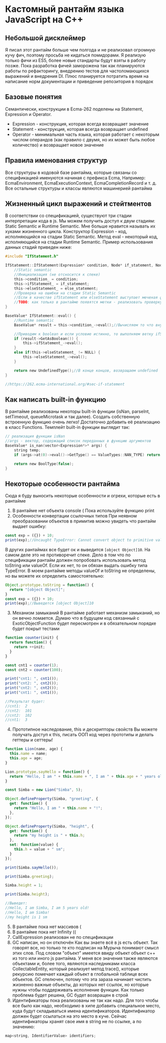 # Кастомный рантайм языка JavaScript на C++

## Небольшой дисклеймер

Я писал этот рантайм больше чем полгода и не реализовал огромную кучу фич, поэтому просьба не кидаться помидорами. Я реализую только фичи из ES5, более новые стандарты будут взяты в работу позже.
Пока разработка фичей заморожена так как планируются работы по рефакторингу, внедрению тестов для частоломающихся выражений и внедрения DI. Плюс планируется потратить время на написание норм документации и приведение репозитория в порядок

## Базовые понятия

Семантически, конструкции в Ecma-262 поделены на Statement, Expression и Operator.

- Expression - конструкция, которая всегда возвращает значение
- Statement - конструкция, которая всегда возвращает undefined
- Operator - минимальная часть языка, которая работает с некоторым числом операндов (как правило с двумя, но их может быть любое количество) и возвращает новое значение

## Правила именования структур

Все структуры в кодовой базе рантайма, которые связаны со спецификацией именуются начиная с префикса Ecma, Например: EcmaEnvironment, EcmaExecutionContext, EcmaCompletionRecord и т. д. Все остальные структуры и классы являются машинерией рантайма

## Жизненный цикл выражений и стейтментов
В соответствии со спецификацией, существуют три стадии интерпретации кода в js. Мы можем получить доступ к двум стадиям: Static Semantic и Runtime Semantic. Мне больше нравится называть их хуками жизненного цикла.
Конструктор Expression - код, исполняющийся на стадии Static Semantic. Метод eval - некоторый код, исполняющийся на стадии Runtime Semantic.
Пример использования данных стадий приведен ниже:

```c
#include "IfStatement.h"

IfStatement::IfStatement(Expression* condition, Node* if_statement, Node* else_statement) {
	//Static semantic
	//Инициализация (не отсносится к спеке)
	this->condition_ = condition;
	this->ifStatement_ = if_statement;
	this->elseStatement_ = else_statement;
	//Проверка на ошибки на стадии Static Semantic
	//Если в качестве ifStatement или elseStatement выступает меченая функция FunctionDeclaration, то в не строгом режиме будет ошибка типа SyntaxError
	//TODO: как только в рантайме появятся метки - реализовать проверку на этой стадии
}

BaseValue* IfStatement::eval() {
	//Runtime semantic
	BaseValue* result = this->condition_->eval();//Вычисляем то что внутри условия

	//Приводим к boolean и если условие истинно, то выполняем ветку ifStatement. Иначе - выполняем elseStatement
	if (result->GetAsBoolean()) {
		this->ifStatement_->eval();
	}
	else if(this->elseStatement_ != NULL) {
		this->elseStatement_->eval();
	}

	return new UndefinedType();//В конце концов, возвращаем undefined
}

//https://262.ecma-international.org/#sec-if-statement
```

## Как написать built-in функцию
В рантайме реализованы некоторы built-in функции (isNan, parseInt, setTimeout, queueMicrotask и так далее). Создать собственную встроенную функцию очень легко! Достаточно добавить её реализацию в класс Functions. Темплейт built-in функции выглядит так:
```c
// реализация функции isNan
//args - вектор, содержащий список переданных в функцию аргументов
BaseValue* is_nan(vector<Expression*>* args) {
	string temp;
	if (args->at(0)->eval()->GetType() == ValueTypes::NAN_TYPE) return new BoolType(true);

	return new BoolType(false);
}
```

## Некоторые особенности рантайма
Сюда я буду выносить некоторые особенности и огрехи, которые есть в рантайме

1. В рантайме нет объекта console ( Пока используйте функцию print
2. Особенности конвертации ссылочных типов
При неявном преобразовании объектов в примитив можно увидеть что рантайм выдает ошибку:
```js
const exp = ({}) + 10;
print(exp);//Uncaught TypeError: Cannot convert object to primitive value
```

В других рантаймах все будет ок и выведится ```[object Object]10```. На самом деле это не противоречит спеке. Дело в том что по спецификации рантайм должен попробовать использовать метод toString или valueOf. Если их нет, то он обязан выдать ошибку типа TypeError. В моем рантайме методы valueOf и toString не определены, но вы можете их определить самостоятельно:
```js
Object.prototype.toString = function() {
  return "[object Object]";
}
const exp = ({}) + 10;
print(exp);//Выведется [object Object]10
```
3. Механизм замыканий
В рантайме работает механизм замыканий, но он вечно ломается. Думаю что в будущем код связанный с ExoticObjectFunction будет пересмотрен и в обязательном порядке будет покрыт тестами
```js
function counter(init) {
  return function() {
    return ++init;
  }
}

const cnt1 = counter(1);
const cnt2 = counter(100);

print("cnt1: ", cnt1());
print("cnt2: ", cnt2());
print("cnt2: ", cnt2());
print("cnt1: ", cnt1());

//Результат будет:
//cnt1:  2
//cnt2:  101
//cnt2:  102
//cnt1:  3
```
4. Прототипное наследование, this и дескрипторы свойств
Вы можете получать доступ к this, писать ООП код через прототипы и делать геттеры и сеттеры!
```js
function Lion(name, age) {
  this.name = name;
  this.age = age;
}

Lion.prototype.sayHello = function() {
  return "Hello, I am " + this.name + ", I am " + this.age + " years old!";
}

const Simba = new Lion("Simba", 5);

Object.defineProperty(Simba, "greeting", {
  get: function() {
    return "Hello, I am " + this.name + "!";
  },
});

Object.defineProperty(Simba, "height", {
  get: function() {
    return "my height is " + this.h;
  },
  set: function(value) {
    this.h = value + " sm";
  }
});

print(Simba.sayHello());

print(Simba.greeting);

Simba.height = 1;

print(Simba.height);

//Выведет:
//Hello, I am Simba, I am 5 years old!
//Hello, I am Simba!
//my height is 1 sm
```
5. В рантайме пока нет массивов (
6. В рантайме пока нет Infinity ((
7. CallExpression реализован не по спецификации
8. GC написан, но он отключён
Как вы знаете всё в js есть объект. Так говорят все, но только те кто подписан на Мурыча понимают смысл этих слов. Под словом "объект" имеется ввиду объект объект c++ из того или иного js рантайма. У меня все значения также являются объектами и, более того, являются наследниками класса CollectableEntity, который реализует метод trace(), которые рекурсию помечает каждый объект в глобальной таблице всех объектов.
GC отелючен, потому что эта зараза начинает чистить жизненно важные объекты, до которых нет ссылок, но которые нужны чтобы поддерживать исполнение функции. Как только проблема будет решена, GC будет возвращен в строй
9. Идентификаторы пока реализованы не так как надо.
Для того чтобы все было как надо, необходимо в хипе добавить специальное место, куда будут складываться имена идентификаторов. Идентификатор должен будет ссылаться на это место в куче. Сейчас идентификаторы хранят свое имя в string не по ссылке, а по значению:
```c
map<string, IdentifierValue> identifiers;
```
